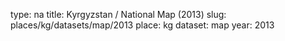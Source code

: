 type: na
title: Kyrgyzstan / National Map (2013)
slug: places/kg/datasets/map/2013
place: kg
dataset: map
year: 2013
